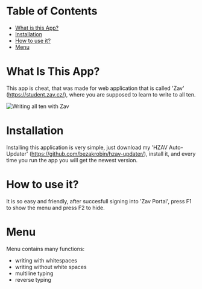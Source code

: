 # Table of Contents
- [What is this App?](#what-is-this-app)
- [Installation](#installation)
- [How to use it?](#How-to-use-it?)
- [Menu](#menu)

# What Is This App?
This app is cheat, that was made for web application that is called 'Zav' (https://student.zav.cz/), where you are supposed to learn to write to all ten.

![Writing all ten with Zav](https://ctrlv.cz/shots/2021/01/10/TTwA.png)

# Installation
Installing this application is very simple, just download my 'HZAV Auto-Updater' (https://github.com/bezakrobin/hzav-updater/), install it, and every time you run the app you will get the newest version.

# How to use it?
It is so easy and friendly, after succesfull signing into 'Zav Portal', press F1 to show the menu and press F2 to hide.

# Menu
Menu contains many functions:
- writing with whitespaces
- writing without white spaces
- multiline typing
- reverse typing
